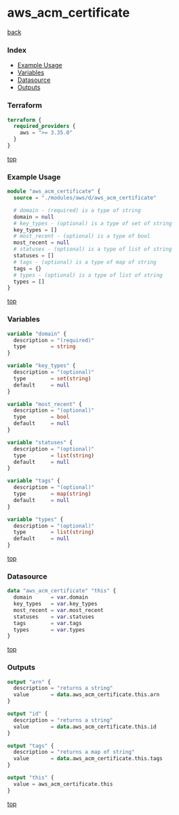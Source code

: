 # aws_acm_certificate

[back](../aws.md)

### Index

- [Example Usage](#example-usage)
- [Variables](#variables)
- [Datasource](#datasource)
- [Outputs](#outputs)

### Terraform

```terraform
terraform {
  required_providers {
    aws = ">= 3.35.0"
  }
}
```

[top](#index)

### Example Usage

```terraform
module "aws_acm_certificate" {
  source = "./modules/aws/d/aws_acm_certificate"

  # domain - (required) is a type of string
  domain = null
  # key_types - (optional) is a type of set of string
  key_types = []
  # most_recent - (optional) is a type of bool
  most_recent = null
  # statuses - (optional) is a type of list of string
  statuses = []
  # tags - (optional) is a type of map of string
  tags = {}
  # types - (optional) is a type of list of string
  types = []
}
```

[top](#index)

### Variables

```terraform
variable "domain" {
  description = "(required)"
  type        = string
}

variable "key_types" {
  description = "(optional)"
  type        = set(string)
  default     = null
}

variable "most_recent" {
  description = "(optional)"
  type        = bool
  default     = null
}

variable "statuses" {
  description = "(optional)"
  type        = list(string)
  default     = null
}

variable "tags" {
  description = "(optional)"
  type        = map(string)
  default     = null
}

variable "types" {
  description = "(optional)"
  type        = list(string)
  default     = null
}
```

[top](#index)

### Datasource

```terraform
data "aws_acm_certificate" "this" {
  domain      = var.domain
  key_types   = var.key_types
  most_recent = var.most_recent
  statuses    = var.statuses
  tags        = var.tags
  types       = var.types
}
```

[top](#index)

### Outputs

```terraform
output "arn" {
  description = "returns a string"
  value       = data.aws_acm_certificate.this.arn
}

output "id" {
  description = "returns a string"
  value       = data.aws_acm_certificate.this.id
}

output "tags" {
  description = "returns a map of string"
  value       = data.aws_acm_certificate.this.tags
}

output "this" {
  value = aws_acm_certificate.this
}
```

[top](#index)